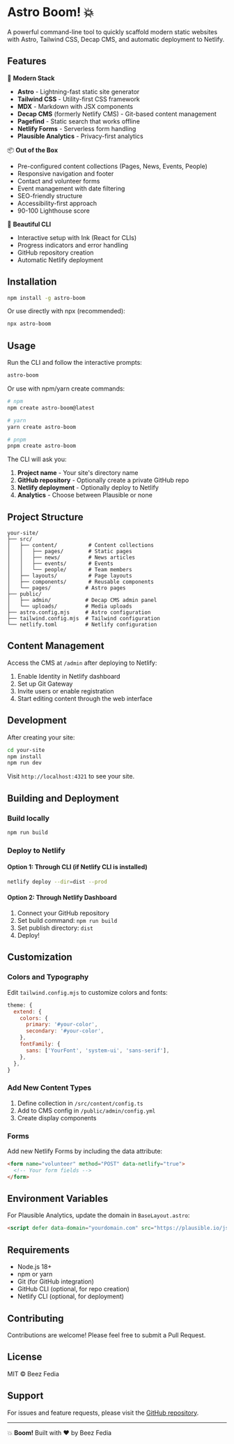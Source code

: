 # Astro Boom! 💥

A powerful command-line tool to quickly scaffold modern static websites with Astro, Tailwind CSS, Decap CMS, and automatic deployment to Netlify.

## Features

🚀 **Modern Stack**
- **Astro** - Lightning-fast static site generator
- **Tailwind CSS** - Utility-first CSS framework
- **MDX** - Markdown with JSX components
- **Decap CMS** (formerly Netlify CMS) - Git-based content management
- **Pagefind** - Static search that works offline
- **Netlify Forms** - Serverless form handling
- **Plausible Analytics** - Privacy-first analytics

📦 **Out of the Box**
- Pre-configured content collections (Pages, News, Events, People)
- Responsive navigation and footer
- Contact and volunteer forms
- Event management with date filtering
- SEO-friendly structure
- Accessibility-first approach
- 90-100 Lighthouse score

🎨 **Beautiful CLI**
- Interactive setup with Ink (React for CLIs)
- Progress indicators and error handling
- GitHub repository creation
- Automatic Netlify deployment

## Installation

```bash
npm install -g astro-boom
```

Or use directly with npx (recommended):

```bash
npx astro-boom
```

## Usage

Run the CLI and follow the interactive prompts:

```bash
astro-boom
```

Or use with npm/yarn create commands:

```bash
# npm
npm create astro-boom@latest

# yarn
yarn create astro-boom

# pnpm
pnpm create astro-boom
```

The CLI will ask you:
1. **Project name** - Your site's directory name
2. **GitHub repository** - Optionally create a private GitHub repo
3. **Netlify deployment** - Optionally deploy to Netlify
4. **Analytics** - Choose between Plausible or none

## Project Structure

```
your-site/
├── src/
│   ├── content/          # Content collections
│   │   ├── pages/        # Static pages
│   │   ├── news/         # News articles
│   │   ├── events/       # Events
│   │   └── people/       # Team members
│   ├── layouts/          # Page layouts
│   ├── components/       # Reusable components
│   └── pages/           # Astro pages
├── public/
│   ├── admin/           # Decap CMS admin panel
│   └── uploads/         # Media uploads
├── astro.config.mjs     # Astro configuration
├── tailwind.config.mjs  # Tailwind configuration
└── netlify.toml         # Netlify configuration
```

## Content Management

Access the CMS at `/admin` after deploying to Netlify:

1. Enable Identity in Netlify dashboard
2. Set up Git Gateway
3. Invite users or enable registration
4. Start editing content through the web interface

## Development

After creating your site:

```bash
cd your-site
npm install
npm run dev
```

Visit `http://localhost:4321` to see your site.

## Building and Deployment

### Build locally
```bash
npm run build
```

### Deploy to Netlify

#### Option 1: Through CLI (if Netlify CLI is installed)
```bash
netlify deploy --dir=dist --prod
```

#### Option 2: Through Netlify Dashboard
1. Connect your GitHub repository
2. Set build command: `npm run build`
3. Set publish directory: `dist`
4. Deploy!

## Customization

### Colors and Typography
Edit `tailwind.config.mjs` to customize colors and fonts:

```javascript
theme: {
  extend: {
    colors: {
      primary: '#your-color',
      secondary: '#your-color',
    },
    fontFamily: {
      sans: ['YourFont', 'system-ui', 'sans-serif'],
    },
  },
}
```

### Add New Content Types
1. Define collection in `/src/content/config.ts`
2. Add to CMS config in `/public/admin/config.yml`
3. Create display components

### Forms
Add new Netlify Forms by including the data attribute:

```html
<form name="volunteer" method="POST" data-netlify="true">
  <!-- Your form fields -->
</form>
```

## Environment Variables

For Plausible Analytics, update the domain in `BaseLayout.astro`:

```html
<script defer data-domain="yourdomain.com" src="https://plausible.io/js/script.js"></script>
```

## Requirements

- Node.js 18+
- npm or yarn
- Git (for GitHub integration)
- GitHub CLI (optional, for repo creation)
- Netlify CLI (optional, for deployment)

## Contributing

Contributions are welcome! Please feel free to submit a Pull Request.

## License

MIT © Beez Fedia

## Support

For issues and feature requests, please visit the [GitHub repository](https://github.com/beezeebly/astro-boom).

---

💥 **Boom!** Built with ❤️ by Beez Fedia